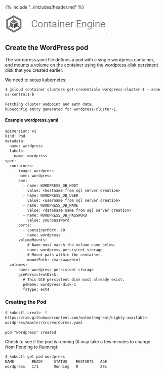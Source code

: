 {% include "../includes/header.md" %}

![](../images/gcp-container-engine.png)
## Create the WordPress pod


The wordpress.yaml file defines a pod with a single wordpress container, and mounts a volume on the container using the wordpress-disk persistent disk that you created earlier.

We need to setup kubernetes:
```
$ gcloud container clusters get-credentials wordpress-cluster-1 --zone us-central1-b

Fetching cluster endpoint and auth data.
kubeconfig entry generated for wordpress-cluster-1.
```

#### Example wordpress.yaml
```
apiVersion: v1
kind: Pod
metadata:
  name: wordpress
  labels:
    name: wordpress
spec:
  containers:
    - image: wordpress
      name: wordpress
      env:
        - name: WORDPRESS_DB_HOST
          value: <hostname from sql server creation>
        - name: WORDPRESS_DB_USER
          value: <username from sql server creation>
        - name: WORDPRESS_DB_NAME
          value: <database name from sql server creation>
        - name: WORDPRESS_DB_PASSWORD
          value: yourpassword
      ports:
        - containerPort: 80
          name: wordpress
      volumeMounts:
          # Name must match the volume name below.
        - name: wordpress-persistent-storage
          # Mount path within the container.
          mountPath: /var/www/html
  volumes:
    - name: wordpress-persistent-storage
      gcePersistentDisk:
        # This GCE persistent disk must already exist.
        pdName: wordpress-disk-1
        fsType: ext4
```

### Creating the Pod

```
$ kubectl create -f https://raw.githubusercontent.com/mateothegreat/highly-available-wordpress/master/src/wordpress.yaml

pod "wordpress" created
```

Check to see if the pod is running (It may take a few minutes to change from Pending to Running):

```
$ kubectl get pod wordpress
NAME        READY     STATUS    RESTARTS   AGE
wordpress   1/1       Running   0          28s
```